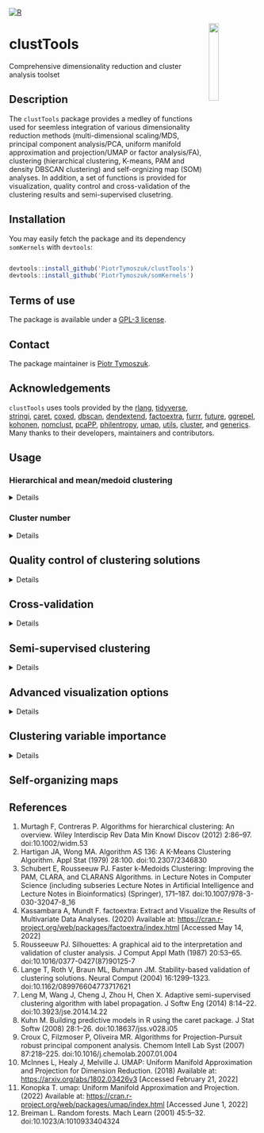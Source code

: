 [![R](https://github.com/PiotrTymoszuk/clustTools/actions/workflows/r.yml/badge.svg)](https://github.com/PiotrTymoszuk/clustTools/actions/workflows/r.yml)

<img src="https://github.com/PiotrTymoszuk/clustTools/assets/80723424/fcf39384-39f7-43f8-a396-b546a3218398" width="20%" height="20%" align = "right">

# clustTools
Comprehensive dimensionality reduction and cluster analysis toolset

## Description

The `clustTools` package provides a medley of functions used for seemless integration of various dimensionality reduction methods (multi-dimensional scaling/MDS, principal component analysis/PCA, uniform manifold approximation and projection/UMAP or factor analysis/FA), clustering (hierarchical clustering, K-means, PAM and density DBSCAN clustering) and self-orgnizing map (SOM) analyses. In addition, a set of functions is provided for visualization, quality control and cross-validation of the clustering results and semi-supervised clusetring.

## Installation

You may easily fetch the package and its dependency `somKernels` with `devtools`: 

```r

devtools::install_github('PiotrTymoszuk/clustTools')
devtools::install_github('PiotrTymoszuk/somKernels')

```
## Terms of use

The package is available under a [GPL-3 license](https://github.com/PiotrTymoszuk/clustTools/blob/main/LICENSE).

## Contact

The package maintainer is [Piotr Tymoszuk](mailto:piotr.s.tymoszuk@gmail.com).

## Acknowledgements

`clustTools` uses tools provided by the [rlang](https://rlang.r-lib.org/), [tidyverse](https://www.tidyverse.org/), [stringi](https://stringi.gagolewski.com/), [caret](https://topepo.github.io/caret/), [coxed](https://cran.r-project.org/web/packages/coxed/index.html), [dbscan](https://cran.r-project.org/web/packages/dbscan/index.html), [dendextend](https://github.com/talgalili/dendextend), [factoextra](https://cran.r-project.org/web/packages/factoextra/index.html), [furrr](https://furrr.futureverse.org/), [future](https://future.futureverse.org/), [ggrepel](https://ggrepel.slowkow.com/), [kohonen](https://cran.r-project.org/web/packages/kohonen/index.html), [nomclust](https://cran.r-project.org/web/packages/nomclust/index.html), [pcaPP](https://github.com/cran/pcaPP), [philentropy](https://github.com/drostlab/philentropy), [umap](https://github.com/tkonopka/umap), [utils](https://stat.ethz.ch/R-manual/R-devel/library/utils/html/00Index.html), [cluster](https://cran.r-project.org/web/packages/cluster/index.html), and [generics](https://github.com/r-lib/generics). Many thanks to their developers, maintainers and contributors.


## Usage

### Hierarchical and mean/medoid clustering

<details>

`clustTools` represents a one-stop shop for construction, diagnostic and validation of clustering solutions, which are scattered between many excellent R packages. Let's take a look at its basic functionalities by semi-supervised clustering of the `biopsy` data set insluded in the R's `MASS` package. This portion of data stores results of a clinical study on breast lesion biopsies, which are classified as benign or malignant based on 9 morphological and cytological variables assessed by a pathologist on a 1 - 10 scale each. The `biopsy` data set will be split into a training and test portion. I'll use the training portion for choice of the best performing clustering algorithm and cluster number. The test portion will be used for the final validation of the clustering results. The algorithms of interest are Ward's hierarchical clustering (internally implemented by `stats`), kmeans (`stats` package) and PAM (partitioning around medoids, package `cluster`). 

```r

  ## data source, the loading order matters
  ## load MASS as the first package

  library(MASS)

  library(tidyverse)
  library(clustTools)
  library(somKernels)

  ## patchwork package for plot panels

  library(patchwork)

  ## the MASS biopsy data set.
  ## Including only complete cases in the analysis
  ## The ID is not unique, since multiple samples
  ## are available for the same patient, so I'm redefining it
  ## no scaling of the clustering features V1 - V9, they are
  ## on the same scale

  my_biopsy <- biopsy %>%
    filter(complete.cases(.)) %>%
    mutate(observation = paste0('obs_', 1:nrow(.)),
           ID = paste(observation, ID, sep = '_')) %>%
    as_tibble

```

```r

> my_biopsy
# A tibble: 683 × 12
   ID                V1    V2    V3    V4    V5    V6    V7    V8    V9 class     observation
   <chr>          <int> <int> <int> <int> <int> <int> <int> <int> <int> <fct>     <chr>      
 1 obs_1_1000025      5     1     1     1     2     1     3     1     1 benign    obs_1      
 2 obs_2_1002945      5     4     4     5     7    10     3     2     1 benign    obs_2      
 3 obs_3_1015425      3     1     1     1     2     2     3     1     1 benign    obs_3      
 4 obs_4_1016277      6     8     8     1     3     4     3     7     1 benign    obs_4      
 5 obs_5_1017023      4     1     1     3     2     1     3     1     1 benign    obs_5      
 6 obs_6_1017122      8    10    10     8     7    10     9     7     1 malignant obs_6      
 7 obs_7_1018099      1     1     1     1     2    10     3     1     1 benign    obs_7      
 8 obs_8_1018561      2     1     2     1     2     1     3     1     1 benign    obs_8      
 9 obs_9_1033078      2     1     1     1     2     1     1     1     5 benign    obs_9      
10 obs_10_1033078     4     2     1     1     2     1     2     1     1 benign    obs_10     
# … with 673 more rows
# ℹ Use `print(n = ...)` to see more rows

```

```r

  ## training portion: a random subset of 383 observations
  ## the rest will be used for validation ('hold-out')

  set.seed(1234)

  train_ids <- sample(1:nrow(my_biopsy),
                      size = 383,
                      replace = FALSE)

  biopsy_lst <-
    list(train = my_biopsy[train_ids, ],
         test = my_biopsy[-train_ids, ]) %>%
    map(column_to_rownames, 'ID') %>%
    map(select, starts_with('V'))

```
I'm checking first the clustering tendency of the training and test data subsets with the [Hopkins statistic](https://en.wikipedia.org/wiki/Hopkins_statistic) with the `get_clust_tendency()` functions implemented in the great package `factoextra`. Of note, Hopkins statistic ranges from 0 (completely homogenous distribution) to 1 (highly clustered distribution). Values around 0.5 indicate a random normal-like ditribution. With the Hopkins statistic values of approximately 0.7, the `biopsy` data set demonstrates a weak-to-moderate clustering tendency:

```r

biopsy_clust_tendency <- biopsy_lst %>% 
    map(get_clust_tendency, 
        n = 200)
```
```r
> biopsy_clust_tendency$train$hopkins_stat
[1] 0.7148951
> biopsy_clust_tendency$test$hopkins_stat
[1] 0.7307125
```

I'm using the `clustTools` functions `hcluster()` and `kcluster()` to cluster the training portion of the data set with the hierarchical clusetring, kmeans and PAM. I'm also trying two distance measures: Euclidean and cosine. The initially guessed cluster number is set to `k = 2` as expected for the data set containing two types of samples. Importantly, those clustering functions take numeric data frames or matrices as the first argument and return objects of `clust_analysis` class, which can be, irrespectively of the clustering algorithm, subjected to a consistent quality control and validation.

```r

  clust_objects <- list()

  ## Ward's hierarchical clustering

  clust_objects$hcl_euclidean <-
    hcluster(data = biopsy_lst$train,
             distance_method = 'euclidean',
             k = 2,
             hc_method = 'ward.D2')

  clust_objects$hcl_cosine <-
    hcluster(data = biopsy_lst$train,
             distance_method = 'cosine',
             k = 2,
             hc_method = 'ward.D2')

  ## kmeans

  clust_objects$kmeans_euclidean <-
    kcluster(data = biopsy_lst$train,
             distance_method = 'euclidean',
             k = 2,
             clust_fun = 'kmeans')

  clust_objects$kmeans_cosine <-
    kcluster(data = biopsy_lst$train,
             distance_method = 'cosine',
             k = 2,
             clust_fun = 'kmeans')

  ## PAM

  clust_objects$pam_euclidean <-
    kcluster(data = biopsy_lst$train,
             distance_method = 'euclidean',
             k = 2,
             clust_fun = 'pam')

  clust_objects$pam_cosine <-
    kcluster(data = biopsy_lst$train,
             distance_method = 'cosine',
             k = 2,
             clust_fun = 'pam')

```

```r

> clust_objects$pam_cosine
Clustering analysis with PAM and cosine distance method.
Cluster assignment:
# A tibble: 383 × 2
   observation     clust_id
   <chr>           <fct>   
 1 obs_284_601265  1       
 2 obs_101_1167471 1       
 3 obs_623_1277792 1       
 4 obs_645_1339781 2       
 5 obs_400_1238948 2       
 6 obs_98_1166630  2       
 7 obs_103_1168736 2       
 8 obs_602_1042252 1       
 9 obs_326_806423  2       
10 obs_79_1137156  1       
# … with 373 more rows
# ℹ Use `print(n = ...)` to see more rows

```
The `clust_analysis` object bundles the clustering data (called by `model.frame()`), distance matrix (`dist()`), a data frame with the cluster assignment (`extract(type = 'assignment')`) and other internal elements allowing for re-fitting of the clustering structure:

```r

> head(model.frame(clust_objects$pam_cosine))
                V1 V2 V3 V4 V5 V6 V7 V8 V9
obs_284_601265  10  4  4  6  2 10  2  3  1
obs_101_1167471  4  1  2  1  2  1  3  1  1
obs_623_1277792  4  1  1  1  2  1  1  1  1
obs_645_1339781  1  1  1  1  2  1  2  1  1
obs_400_1238948  8  5  6  2  3 10  6  6  1
obs_98_1166630   7  5  6 10  5 10  7  9  4

> as.matrix(dist(clust_objects$pam_cosine))[1:5, 1:5]
                obs_284_601265 obs_101_1167471 obs_623_1277792 obs_645_1339781 obs_400_1238948
obs_284_601265      0.00000000      0.21342699      0.15789388       0.2976895      0.08462418
obs_101_1167471     0.21342699      0.00000000      0.06341419       0.1204068      0.15371658
obs_623_1277792     0.15789388      0.06341419      0.00000000       0.2049536      0.19244959
obs_645_1339781     0.29768946      0.12040679      0.20495361       0.0000000      0.18009751
obs_400_1238948     0.08462418      0.15371658      0.19244959       0.1800975      0.00000000

> extract(clust_objects$pam_cosine, type = 'assignment')
# A tibble: 383 × 2
   observation     clust_id
   <chr>           <fct>   
 1 obs_284_601265  1       
 2 obs_101_1167471 1       
 3 obs_623_1277792 1       
 4 obs_645_1339781 2       
 5 obs_400_1238948 2       
 6 obs_98_1166630  2       
 7 obs_103_1168736 2       
 8 obs_602_1042252 1       
 9 obs_326_806423  2       
10 obs_79_1137156  1       
# … with 373 more rows
# ℹ Use `print(n = ...)` to see more rows

```
</details>

### Cluster number

<details>

The package offers a visual help for verifying your cluster number guess. By calling `plot(type = 'diagnostic')` for a `clust_analysis` object, plots of dendrograms (hierarchical clustering only), within-cluster sum of squares and mean silhouette statistic values for clustering structures with varyiing cluster numbers can retrieved. All plots generated with the package's tools are `ggplot` graphical objects and can be easily customized by the user:

```r

  ## plot(type = 'diagnostic') returns
  ## a list of diagnostic plots for determination
  ## of the optimal cluster number
  
  cl_number_plots <- clust_objects %>% 
    map(plot, 
        type = 'diagnostic') %>% 
    map(map, 
        ~.x + 
          theme(plot.tag.position = 'bottom'))

```

```r
## for hierarchical clustering dendrograms are available

> cl_number_plots$hcl_euclidean$dendrogram

```
![image](https://github.com/PiotrTymoszuk/clustTools/assets/80723424/b5086ac2-06fd-4256-948a-4dcba8367cc7)

```r
## within-cluster sum of squares and mean silhouette plots
## are generated for most algorithms

> cl_number_plots$pam_euclidean$wss + cl_number_plots$pam_euclidean$silhouette
```
![image](https://github.com/PiotrTymoszuk/clustTools/assets/80723424/c4fee14a-00d9-4062-b4ba-31bb9c662feb)

As indicated by the two main branches of the dendrogram, the bend of the within-cluster sum of square curve, and the peak of the mean [silhouette statistic](https://en.wikipedia.org/wiki/Silhouette_(clustering)), the two-cluster solution seem to be a resonable guess.

</details>

## Quality control of clustering solutions

<details>

The package offers basically two numeric measures of cluster quality:

* [silhouette statistic](https://en.wikipedia.org/wiki/Silhouette_(clustering)), which gauges the quality of discrimination between the clusters

* _explained clustering variance_ defined as a ratio of the total between-cluster sum of squares to the total sum of squares. As such, explained clustering variance works in a similar way to R^2 or ANOVA

Function `silhouette()` computes silhouette values for each observation, mean values for the whole object and particular clusters can be retrieved with the `summary` method. Genarally, silhouettes range from -1 to 1, with high values indicative of good separation of the given observation or cluster from other clusers:

```r

> clust_objects$kmeans_cosine %>% 
+ silhouette %>% 
+ summary
# A tibble: 3 × 13
  clust_id     n n_negative perc_negative  mean    sd median   q025    q25   q75  q975    min   max
  <fct>    <int>      <int>         <dbl> <dbl> <dbl>  <dbl>  <dbl>  <dbl> <dbl> <dbl>  <dbl> <dbl>
1 global     383         37          9.66 0.357 0.251  0.313 -0.115 0.213  0.574 0.736 -0.202 0.764
2 1          165          0          0    0.567 0.172  0.638  0.219 0.433  0.697 0.756  0.156 0.764
3 2          218         37         17.0  0.198 0.171  0.219 -0.135 0.0717 0.302 0.482 -0.202 0.522

```
For kmeans clustering of the `biopsy` training subset with cosine distance, low mean silhouette for the second large cluster indicate a possibly poor distinctness. This may be investigated in a plot in more details:

```r
> clust_objects$kmeans_cosine %>% 
+ silhouette %>% 
+ plot
```
![image](https://github.com/PiotrTymoszuk/clustTools/assets/80723424/22525c18-e5ad-4a05-b449-b62031868e2e)

In particular, 18% of the cluster 2 observations had negative statistic values, which indicate that they are most likely misclassified. 

Let's compare mean silhouettes and clusetring variances for different clustering solutions. The later can be computed for `clust_analysis` objects by calling `var()` with the `frac_var` element of the result storing the fraction of explained clustering variance which concerns us most.

```r
  ## mean silhouettes
  
  cl_silhouettes <- clust_objects %>% 
    map(silhouette) %>% 
    map_dfr(summary) %>% 
    filter(clust_id == 'global') %>% 
    mutate(clustering_algorithm = names(clust_objects)) %>% 
    relocate(clustering_algorithm)
  
  ## explained clustering variances
  
  cl_variances <- clust_objects %>% 
    map(var) %>% 
    map_dbl(~.x$frac_var)

```
In the `biopsy` data set, Euclidean distance yields a generally better separation between the clusters as the cosine metics as unequivocally demonstrated by mean silhouettes. The PAM/Euclidean solution has the lowest count of potentially misclassified observations with negative silhouette widths.

```r
> cl_silhouettes
# A tibble: 6 × 14
  clustering_algorithm clust_id     n n_negative perc_negative  mean    sd median    q025   q25   q75  q975     min   max
  <chr>                <fct>    <int>      <int>         <dbl> <dbl> <dbl>  <dbl>   <dbl> <dbl> <dbl> <dbl>   <dbl> <dbl>
1 hcl_euclidean        global     383         25          6.53 0.567 0.317  0.747 -0.253  0.339 0.816 0.849 -0.602  0.849
2 hcl_cosine           global     383         65         17.0  0.318 0.323  0.298 -0.356  0.136 0.592 0.784 -0.521  0.805
3 kmeans_euclidean     global     383         17          4.44 0.583 0.282  0.748 -0.106  0.365 0.810 0.843 -0.291  0.843
4 kmeans_cosine        global     383         37          9.66 0.357 0.251  0.313 -0.115  0.213 0.574 0.736 -0.202  0.764
5 pam_euclidean        global     383          6          1.57 0.588 0.252  0.738  0.0642 0.372 0.795 0.825 -0.120  0.825
6 pam_cosine           global     383         11          2.87 0.359 0.202  0.332 -0.0143 0.248 0.524 0.676 -0.0963 0.695

```

In turn, kmeans with Euclidean distance provides the most informative clustering procedure as demonstrated by the highest explained clustering variance:

```r
>   cl_variances
   hcl_euclidean       hcl_cosine kmeans_euclidean    kmeans_cosine    pam_euclidean       pam_cosine 
       0.8082272        0.2898587        0.8303221        0.3172726        0.8173912        0.2914502 
```

The `clustTools` package offers also a rich set of visual diagnostic tools. Heat maps generated with `plot(type = 'heat_map')` and `cross_distance() %>% plot(type = 'mean')` are useful at assessing distinctness of the clusters. Let's check them out for the PAM algorithm - eye-balling of the plots confirms the poor separation between the clusters by PAM/cosine:

```r
 ## distance heat maps

 pam_heat_maps <- clust_objects[c("pam_euclidean", "pam_cosine")] %>% 
    map(plot, type = 'heat_map') %>% 
    map(~.x + 
          theme(plot.tag = element_blank(), 
                axis.text = element_blank(), 
                axis.text.x = element_blank(), 
                axis.ticks = element_blank(), 
                axis.line = element_blank(),
                legend.position = 'bottom'))
```

```r
> pam_heat_maps$pam_euclidean + pam_heat_maps$pam_cosine

```
![image](https://github.com/PiotrTymoszuk/clustTools/assets/80723424/ea7c2f76-8f8a-4970-9803-2d89d826a4d4)

```r

 pam_mean_heat_maps <- clust_objects[c("pam_euclidean", "pam_cosine")] %>% 
    map(cross_distance) %>% 
    map(plot, type = 'mean') %>% 
    map(~.x + theme(legend.position = 'bottom'))
    
```

![image](https://github.com/PiotrTymoszuk/clustTools/assets/80723424/9e55beb1-49f0-4eba-993e-84657e210bfb)
  
</details>

## Cross-validation

<details>

Unsupervised clustering objects resemble multi-parameter classification machine learning models in multiple aspects. By principle, they can be cross-validated just like any other machine learning models. In brief, in each cross-validation fold, the training portion is used for fitting of the clustering structure with the same algorithm as the parent clustering solution. The test portion of the fold is used for calculation of numeric stats and assessment of cluster assignment accuracy as compared with the parental clustering solution. Such approach has few advantages as compared with computation of numeric statistics only for the training data subset like a more robust handling of atypical observations and assessment of over-fitting. 
The default method of assignment of test portion observations to the clusters defined in the trainig portion of the cross-validation fold is so-called k-nearest neighbor label propagation. This prediction algorithm is resonably fast and agnostic to the clustering procedure. 

Here, we'll cross-validate the `biopsy` training subset clustering objects generated with the best performing Euclidean distance. This is accomplished with the `cv()` function, which returns out-of-fold predictions, numeric statistics for the folds along with means and confidence intervals of cluster assignment accuracy, classification error, explained clustering variance and mean silhouette. The later statistics can be retrieved from the `cv()` output by calling `summary()`:

```r

  euclidean_cv_stats <- 
    clust_objects[c("hcl_euclidean", "kmeans_euclidean", "pam_euclidean")] %>% 
    map(cv) %>% 
    map(summary)

```

```r

> euclidean_cv_stats %>% 
+ map(select, ends_with('mean'))
$hcl_euclidean
# A tibble: 1 × 4
  accuracy_mean error_mean frac_var_mean sil_width_mean
          <dbl>      <dbl>         <dbl>          <dbl>
1         0.763      0.237         0.805          0.586

$kmeans_euclidean
# A tibble: 1 × 4
  accuracy_mean error_mean frac_var_mean sil_width_mean
          <dbl>      <dbl>         <dbl>          <dbl>
1         0.395      0.605         0.813          0.588

$pam_euclidean
# A tibble: 1 × 4
  accuracy_mean error_mean frac_var_mean sil_width_mean
          <dbl>      <dbl>         <dbl>          <dbl>
1         0.790      0.210         0.801          0.586

```

In case of kmeans clustering and of other algorithms with stochastic determination of the initial cluster centers, the accuracy and classification error are expected to be poor. Still, we can use fractions of explained variations (`frac_var`) and mean silhouette widths (`sil_width`), to compare the clustering procedures. While all of them have similar discriminatory power, the kmeans/Euclidean colution displays the largest fraction of explained variance.
  
</details>

## Semi-supervised clustering

<details>

As for cross-validation, there's a possibility to apply the k-nearest neighbor (kNN) label propagation algorithm to predict the cluster assignment in a hold-out subset or external validation data set. Here we'll predict the cluster assignment defined by the kmeans/Euclidean clustering in the training portion for the test subset of the `biopsy` data set and check quality of the cluster assignment with explained clustering variance and silhouette width. 
The prediction is done with the `predict()` function, which takes a clustering analysis object as the first argument and a numeric data frame or matrix as `newdata`; the `type` argument is set to 'propagation' for the kNN procedure. The output is an instance of `clust_analysis` class, which allows for direct comparison of the training and test data clustering.

```r

  ## predictions for KMEANS/Euclidean
  
  kmeans_clusters <- list()
  
  kmeans_clusters$training <- clust_objects$kmeans_euclidean
  
  kmeans_clusters$test <- 
    predict(clust_objects$kmeans_euclidean, 
            newdata = biopsy_lst$test, 
            type = 'propagation')

```

Let's compare explained variances and mean silhouette witdths of the training clustering and predictions: 

```r

  ## explained variance and silhouette width
  
  kmeans_variance <- kmeans_clusters %>% 
    map(var) %>% 
    map_dbl(~.x$frac_var)
  
  kmeans_silhouette <- kmeans_clusters %>% 
    map(silhouette) %>% 
    map(summary)

```
```r
>   kmeans_variance
 training      test 
0.8303221 0.8385571

>   kmeans_silhouette
$training
# A tibble: 3 × 13
  clust_id     n n_negative perc_negative  mean    sd median   q025   q25   q75  q975    min   max
  <fct>    <int>      <int>         <dbl> <dbl> <dbl>  <dbl>  <dbl> <dbl> <dbl> <dbl>  <dbl> <dbl>
1 global     383         17          4.44 0.583 0.282  0.748 -0.106 0.365 0.810 0.843 -0.291 0.843
2 1          249          0          0    0.764 0.102  0.805  0.443 0.750 0.819 0.843  0.282 0.843
3 2          134         17         12.7  0.248 0.184  0.297 -0.182 0.166 0.388 0.465 -0.291 0.473

$test
# A tibble: 3 × 13
  clust_id     n n_negative perc_negative  mean    sd median    q025   q25   q75  q975    min   max
  <fct>    <int>      <int>         <dbl> <dbl> <dbl>  <dbl>   <dbl> <dbl> <dbl> <dbl>  <dbl> <dbl>
1 global     300          5          1.67 0.608 0.262  0.771  0.0694 0.391 0.815 0.849 -0.230 0.849
2 1          198          0          0    0.774 0.104  0.806  0.415  0.775 0.822 0.849  0.195 0.849
3 2          102          5          4.90 0.287 0.156  0.311 -0.141  0.192 0.402 0.480 -0.230 0.500

```

The cluster prediction in the test portion of the `biopsy` data set seems to be equally informative as in the parental clustering solution. Moreover, the discriminatory performance measured by silhouettes is even marginally better for the test data than for the training subset. The distinctess of the clusters can be assessed by heat maps of pairwise distances between observations:

```r

kmeans_heat_maps <- kmeans_clusters %>% 
    map(plot, type = 'heat_map') %>% 
    map(~.x + 
          theme(legend.position = 'bottom', 
                plot.tag = element_blank(), 
                axis.text = element_blank(), 
                axis.text.x = element_blank(), 
                axis.ticks = element_blank(), 
                axis.line = element_blank())) %>% 
    map2(., c('Biopsy: training', 'Biopsy: test'), 
         ~.x + labs(title = .y))

```

```r

> kmeans_heat_maps$training + kmeans_heat_maps$test

```
![image](https://github.com/PiotrTymoszuk/clustTools/assets/80723424/e9725bda-1939-4a0a-85a9-7168b56e3200)

By calling `cross_distance()` for the training and test data clustering structures, we can also assess how the training and test clusters relate to each other:

```r
kmeans_cross_dists <- 
    cross_distance(kmeans_clusters$training, 
                   kmeans_clusters$test)

```

```r
> kmeans_cross_dists %>% 
+ plot(type ='mean')
```
![image](https://github.com/PiotrTymoszuk/clustTools/assets/80723424/4d0a1091-bb61-4e0e-bd22-d7b28e80dfa6)

Finally, let's compare the distribution of malignant and benign samples between the clusters. This analysis reveals, that nearly all benign samples were assigned to the cluster 1 and malingnant samples were located in the cluster 2:

```r

  ## retrieving the cluster assignments
  
  kmeans_clust_assign <- kmeans_clusters %>% 
    map(extract, 'assignment') %>% 
    map(mutate, ID = observation)
  
  ## joining with the biopsy data
  
  kmeans_clust_assign <- kmeans_clust_assign %>% 
    map(left_join, 
        my_biopsy[c('ID', 'class')], 
        by = 'ID')
  
  ## counting benign and malignant samples in the clusters
  
  kmeans_clust_counts <- kmeans_clust_assign %>% 
    map(count, clust_id, class)

```
```r
> kmeans_clust_counts
$training
# A tibble: 4 × 3
  clust_id class         n
  <fct>    <fct>     <int>
1 1        benign      240
2 1        malignant     9
3 2        benign        7
4 2        malignant   127

$test
# A tibble: 4 × 3
  clust_id class         n
  <fct>    <fct>     <int>
1 1        benign      193
2 1        malignant     5
3 2        benign        4
4 2        malignant    98

```
We can corroborate it further by computing accuracy, Cohen's kappa and receiver-operating characteristic with `caret`:

```r
## kappa and ROC: I'm using `multiClassSummary()`
  ## which takes a data frame with the `obs` and `pred`
  ## variables storing the observed and predicted outcome, respectively
  
  library(caret)
  
  kmeans_clust_assign <- kmeans_clust_assign %>% 
    map(mutate, 
        obs = class, 
        pred = car::recode(clust_id, 
                           "'1' = 'benign'; '2' = 'malignant'"), 
        pred = factor(pred, c('benign', 'malignant')))
  
  kmeans_roc_stats <- kmeans_clust_assign %>% 
    map(select, obs, pred) %>% 
    map(as.data.frame) %>% 
    map(multiClassSummary, 
        lev = c('benign', 'malignant'))
```
The kmeans/Euclidean clustering of the `biopsy` data set allows an excellent discrimination of the malignant and benign breast biopsy samples:

```r

>  kmeans_roc_stats
$training
         Accuracy             Kappa                F1       Sensitivity       Specificity    Pos_Pred_Value    Neg_Pred_Value 
        0.9582245         0.9084854         0.9677419         0.9716599         0.9338235         0.9638554         0.9477612 
        Precision            Recall    Detection_Rate Balanced_Accuracy 
        0.9638554         0.9716599         0.6266319         0.9527417 

$test
         Accuracy             Kappa                F1       Sensitivity       Specificity    Pos_Pred_Value    Neg_Pred_Value 
        0.9700000         0.9333136         0.9772152         0.9796954         0.9514563         0.9747475         0.9607843 
        Precision            Recall    Detection_Rate Balanced_Accuracy 
        0.9747475         0.9796954         0.6433333         0.9655759 

```
  
</details>

## Advanced visualization options

<details>

Visualization of clustering structure with help of dimensionality reduction methods has a long tradition. By calling `plot(type = 'components')` for a clustering analysis objects, the `clustTools` package generates a scatter plot of observations's scores associated with the first two dimensions of prlincipal component analysis (PCA), multi-dimensional scaling (MDS) or Uniform Manifold Approximation and Projection (UMAP). By default, the dimensionality reduction is done for the distance matrix, by specifying `with = 'data'`, the user can request it for the genuine data set.

```r

## plots of MDS of the distance matrix, as an alternative 
  ## of distance heat map
  
  kmeans_mds_dist <- kmeans_clusters %>% 
    map(plot,
        type = 'components', 
        red_fun = 'mds') %>% 
    map(~.x + 
          theme(plot.tag = element_blank(), 
                legend.position = 'bottom'))

```
```r
> kmeans_mds_dist$training + kmeans_mds_dist$test
```

![image](https://github.com/PiotrTymoszuk/clustTools/assets/80723424/501958ae-017c-41b4-a1c1-fcd1d51535b0)

```r

  ## UMAP of the data set
  
  kmeans_umap_data <- kmeans_clusters %>% 
    map(plot, 
        type = 'components', 
        red_fun = 'umap',
        with = 'data') %>% 
    map(~.x + 
          theme(plot.tag = element_blank(), 
                legend.position = 'bottom'))

```
```r
> kmeans_umap_data$training + kmeans_umap_data$test
```
![image](https://github.com/PiotrTymoszuk/clustTools/assets/80723424/d105f4b6-8f66-4421-bbc4-8705ef513d2f)

By calling `plot_clust_hm()` for a clusterin analysis object, a heat map representation of clustering features is plotted. The color scale may be easily customized e.g. with ggplot's `scale_fill_gradient2()`:

```r
## heat maps of clustering features
    
  kmeans_hm_variables <- kmeans_clusters %>% 
    map(plot_clust_hm) %>% 
    map(~.x + 
          scale_fill_gradient2(low = 'steelblue', 
                               mid = 'black', 
                               high = 'firebrick', 
                               midpoint = 5.5, 
                               limits = c(1, 10)) + 
          theme(axis.text.x = element_blank(), 
                axis.ticks.x = element_blank(), 
                axis.line.x = element_blank(), 
                legend.position = 'bottom')) %>% 
    map2(., c('Biopsy: training', 'Biopsy: test'), 
         ~.x + labs(title = .y))
```
```r
> kmeans_hm_variables$training + kmeans_hm_variables$test
```
![image](https://github.com/PiotrTymoszuk/clustTools/assets/80723424/12709b76-99eb-4106-8afb-0ed8caad70c2)
  
</details>

## Clustering variable importance

<details>
Permutation variable importance as proposed by Breiman for machine learning algorithms can be applied directly to clusterin analyses. The principle is quite simple: we're comparing quality fo clustering of the genuine clustering structure with a clustering objects fitted to the data set with one of the variables reshuffled by random. This procedure is repeated for all clusetring features and may run in several iterations exclude random unexpecte results. In `clustTools`, permutation variable importance is computed with the `impact()` function for explained clustering variance as loss function, i.e. the metric used to compare the input and reshuffled clustering structure. Of importance, this procedue can be done only for clustering objects fitted to the training data set and not for predictions. The computation for multiple iterations can be accelerated by launching he function in parallel. The results can be visualized by calling `plot()` and their wrpa-up retirieved by `summary()`:

```r

kmeans_variable_importance <-
    impact(kmeans_clusters$training,
           n_iter = 50,
           .parallel = TRUE)

```
```r
> summary(kmeans_variable_importance)
# A tibble: 9 × 9
  variable   mean      sd median    q25    q75     min    max n_iter
  <chr>     <dbl>   <dbl>  <dbl>  <dbl>  <dbl>   <dbl>  <dbl>  <int>
1 V1       0.0507 0.00502 0.0501 0.0481 0.0539 0.0386  0.0600     50
2 V2       0.0749 0.00897 0.0735 0.0700 0.0809 0.0468  0.0964     50
3 V3       0.0596 0.00790 0.0589 0.0538 0.0644 0.0461  0.0811     50
4 V4       0.0555 0.00867 0.0546 0.0490 0.0616 0.0333  0.0736     50
5 V5       0.0290 0.00567 0.0283 0.0257 0.0327 0.0156  0.0440     50
6 V6       0.157  0.00880 0.157  0.151  0.163  0.134   0.174      50
7 V7       0.0404 0.00516 0.0402 0.0365 0.0441 0.0307  0.0514     50
8 V8       0.0857 0.0107  0.0842 0.0785 0.0920 0.0621  0.109      50
9 V9       0.0166 0.00723 0.0154 0.0124 0.0219 0.00289 0.0339     50
```

```r
> plot(kmeans_variable_importance)
```
![image](https://github.com/PiotrTymoszuk/clustTools/assets/80723424/2225235a-26df-4c8b-a4bf-3f6d4feddb25)

As inferred from the summary table and the plot, the variable `V6` is by far the most influential clustering variable.

</details>

## Self-organizing maps



## References

1. Murtagh F, Contreras P. Algorithms for hierarchical clustering: An overview. Wiley Interdiscip Rev Data Min Knowl Discov (2012) 2:86–97. doi:10.1002/widm.53
2. Hartigan JA, Wong MA. Algorithm AS 136: A K-Means Clustering Algorithm. Appl Stat (1979) 28:100. doi:10.2307/2346830
3. Schubert E, Rousseeuw PJ. Faster k-Medoids Clustering: Improving the PAM, CLARA, and CLARANS Algorithms. in Lecture Notes in Computer Science (including subseries Lecture Notes in Artificial Intelligence and Lecture Notes in Bioinformatics) (Springer), 171–187. doi:10.1007/978-3-030-32047-8_16
4. Kassambara A, Mundt F. factoextra: Extract and Visualize the Results of Multivariate Data Analyses. (2020) Available at: https://cran.r-project.org/web/packages/factoextra/index.html [Accessed May 14, 2022]
5. Rousseeuw PJ. Silhouettes: A graphical aid to the interpretation and validation of cluster analysis. J Comput Appl Math (1987) 20:53–65. doi:10.1016/0377-0427(87)90125-7
6. Lange T, Roth V, Braun ML, Buhmann JM. Stability-based validation of clustering solutions. Neural Comput (2004) 16:1299–1323. doi:10.1162/089976604773717621
7. Leng M, Wang J, Cheng J, Zhou H, Chen X. Adaptive semi-supervised clustering algorithm with label propagation. J Softw Eng (2014) 8:14–22. doi:10.3923/jse.2014.14.22
8. Kuhn M. Building predictive models in R using the caret package. J Stat Softw (2008) 28:1–26. doi:10.18637/jss.v028.i05
9. Croux C, Filzmoser P, Oliveira MR. Algorithms for Projection-Pursuit robust principal component analysis. Chemom Intell Lab Syst (2007) 87:218–225. doi:10.1016/j.chemolab.2007.01.004
10. McInnes L, Healy J, Melville J. UMAP: Uniform Manifold Approximation and Projection for Dimension Reduction. (2018) Available at: https://arxiv.org/abs/1802.03426v3 [Accessed February 21, 2022]
11. Konopka T. umap: Uniform Manifold Approximation and Projection. (2022) Available at: https://cran.r-project.org/web/packages/umap/index.html [Accessed June 1, 2022]
12. Breiman L. Random forests. Mach Learn (2001) 45:5–32. doi:10.1023/A:1010933404324
